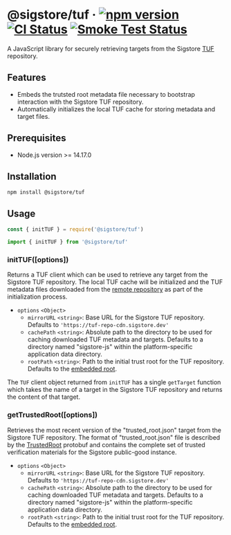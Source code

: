 # @sigstore/tuf &middot; [![npm version](https://img.shields.io/npm/v/@sigstore/tuf.svg?style=flat)](https://www.npmjs.com/package/sigstore) [![CI Status](https://github.com/sigstore/sigstore-js/workflows/CI/badge.svg)](https://github.com/sigstore/sigstore-js/actions/workflows/ci.yml) [![Smoke Test Status](https://github.com/sigstore/sigstore-js/workflows/smoke-test/badge.svg)](https://github.com/sigstore/sigstore-js/actions/workflows/smoke-test.yml)

A JavaScript library for securely retrieving targets from the Sigstore [TUF][1]
repository.

## Features

* Embeds the trutsted root metadata file necessary to bootstrap interaction
  with the Sigstore TUF repository.
* Automatically initializes the local TUF cache for storing metadata and
  target files.

## Prerequisites

- Node.js version >= 14.17.0

## Installation

```
npm install @sigstore/tuf
```

## Usage

```javascript
const { initTUF } = require('@sigstore/tuf')
```

```javascript
import { initTUF } from '@sigstore/tuf'
```

### initTUF([options])
Returns a TUF client which can be used to retrieve any target from the Sigstore
TUF repository. The local TUF cache will be initialized and the TUF metadata
files downloaded from the [remote repository][2] as part of the initialization
process.

* `options` `<Object>`
  * `mirrorURL` `<string>`: Base URL for the Sigstore TUF repository. Defaults to `'https://tuf-repo-cdn.sigstore.dev'`
  * `cachePath` `<string>`: Absolute path to the directory to be used for caching downloaded TUF metadata and targets. Defaults to a directory named "sigstore-js" within the platform-specific application data directory.
  * `rootPath` `<string>`: Path to the initial trust root for the TUF repository. Defaults to the [embedded root](./store/public-good-instance-root.json).

The `TUF` client object returned from `initTUF` has a single `getTarget`
function which takes the name of a target in the Sigstore TUF repository
and returns the content of that target.

### getTrustedRoot([options])
Retrieves the most recent version of the "trusted_root.json" target from the
Sigstore TUF repository. The format of "trusted_root.json" file is described
by the [TrustedRoot][3] protobuf and contains the complete set of trusted
verification materials for the Sigstore public-good instance.

* `options` `<Object>`
  * `mirrorURL` `<string>`: Base URL for the Sigstore TUF repository. Defaults to `'https://tuf-repo-cdn.sigstore.dev'`
  * `cachePath` `<string>`: Absolute path to the directory to be used for caching downloaded TUF metadata and targets. Defaults to a directory named "sigstore-js" within the platform-specific application data directory.
  * `rootPath` `<string>`: Path to the initial trust root for the TUF repository. Defaults to the [embedded root](./store/public-good-instance-root.json).

[1]: https://theupdateframework.io/
[2]: https://sigstore-tuf-root.storage.googleapis.com/
[3]: https://github.com/sigstore/protobuf-specs/blob/main/protos/sigstore_trustroot.proto
